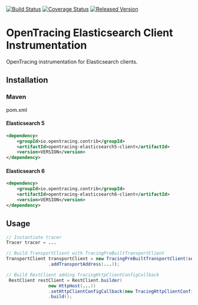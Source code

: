 [![Build Status][ci-img]][ci] [![Coverage Status][cov-img]][cov] [![Released Version][maven-img]][maven]

# OpenTracing Elasticsearch Client Instrumentation
OpenTracing instrumentation for Elasticsearch clients.

## Installation

### Maven
pom.xml

#### Elasticsearch 5

```xml
<dependency>
    <groupId>io.opentracing.contrib</groupId>
    <artifactId>opentracing-elasticsearch5-client</artifactId>
    <version>VERSION</version>
</dependency>
```

#### Elasticsearch 6

```xml
<dependency>
    <groupId>io.opentracing.contrib</groupId>
    <artifactId>opentracing-elasticsearch6-client</artifactId>
    <version>VERSION</version>
</dependency>
```

## Usage

```java
// Instantiate tracer
Tracer tracer = ...

// Build TransportClient with TracingPreBuiltTransportClient
TransportClient transportClient = new TracingPreBuiltTransportClient(settings)
                .addTransportAddress(...));

// Build RestClient adding TracingHttpClientConfigCallback
 RestClient restClient = RestClient.builder(
                new HttpHost(...))
                .setHttpClientConfigCallback(new TracingHttpClientConfigCallback(tracer))
                .build();


```

[ci-img]: https://travis-ci.org/opentracing-contrib/java-elasticsearch-client.svg?branch=master
[ci]: https://travis-ci.org/opentracing-contrib/java-elasticsearch-client
[cov-img]: https://coveralls.io/repos/github/opentracing-contrib/java-elasticsearch-client/badge.svg?branch=master
[cov]: https://coveralls.io/github/opentracing-contrib/java-elasticsearch-client?branch=master
[maven-img]: https://img.shields.io/maven-central/v/io.opentracing.contrib/opentracing-elasticsearch-client.svg
[maven]: http://search.maven.org/#search%7Cga%7C1%7Copentracing-elasticsearch-client
